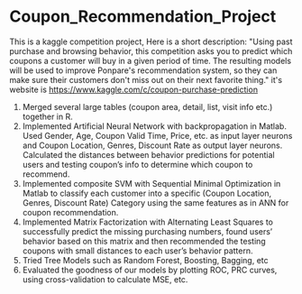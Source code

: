 # Coupon_Recommendation_Project

This is a kaggle competition project, Here is a short description: "Using past purchase and browsing behavior, this competition asks you to predict which coupons a customer will buy in a given period of time. The resulting models will be used to improve Ponpare's recommendation system, so they can make sure their customers don't miss out on their next favorite thing." it's website is https://www.kaggle.com/c/coupon-purchase-prediction

1. Merged several large tables (coupon area, detail, list, visit info etc.) together in R.
2. Implemented Artificial Neural Network with backpropagation in Matlab. Used Gender, Age, Coupon Valid Time, Price,
etc. as input layer neurons and Coupon Location, Genres, Discount Rate as output layer neurons. Calculated the distances
between behavior predictions for potential users and testing coupon’s info to determine which coupon to recommend.
3. Implemented composite SVM with Sequential Minimal Optimization in Matlab to classify each customer into a specific
(Coupon Location, Genres, Discount Rate) Category using the same features as in ANN for coupon recommendation.
4. Implemented Matrix Factorization with Alternating Least Squares to successfully predict the missing purchasing numbers, found users’ behavior based on this
matrix and then recommended the testing coupons with small distances to each user’s behavior pattern.
5. Tried Tree Models such as Random Forest, Boosting, Bagging, etc
6. Evaluated the goodness of our models by plotting ROC, PRC curves, using cross-validation to calculate MSE, etc.
